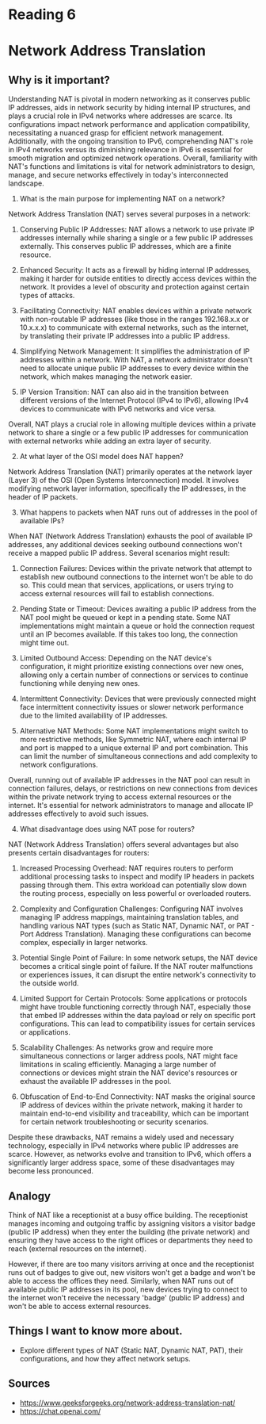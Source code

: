 # Reading 6
# Network Address Translation
## Why is it important?

Understanding NAT is pivotal in modern networking as it conserves public IP addresses, aids in network security by hiding internal IP structures, and plays a crucial role in IPv4 networks where addresses are scarce. Its configurations impact network performance and application compatibility, necessitating a nuanced grasp for efficient network management. Additionally, with the ongoing transition to IPv6, comprehending NAT's role in IPv4 networks versus its diminishing relevance in IPv6 is essential for smooth migration and optimized network operations. Overall, familiarity with NAT's functions and limitations is vital for network administrators to design, manage, and secure networks effectively in today's interconnected landscape.

1. What is the main purpose for implementing NAT on a network?

Network Address Translation (NAT) serves several purposes in a network:

1. Conserving Public IP Addresses: NAT allows a network to use private IP addresses internally while sharing a single or a few public IP addresses externally. This conserves public IP addresses, which are a finite resource.

2. Enhanced Security: It acts as a firewall by hiding internal IP addresses, making it harder for outside entities to directly access devices within the network. It provides a level of obscurity and protection against certain types of attacks.

3. Facilitating Connectivity: NAT enables devices within a private network with non-routable IP addresses (like those in the ranges 192.168.x.x or 10.x.x.x) to communicate with external networks, such as the internet, by translating their private IP addresses into a public IP address.

4. Simplifying Network Management: It simplifies the administration of IP addresses within a network. With NAT, a network administrator doesn't need to allocate unique public IP addresses to every device within the network, which makes managing the network easier.

5. IP Version Transition: NAT can also aid in the transition between different versions of the Internet Protocol (IPv4 to IPv6), allowing IPv4 devices to communicate with IPv6 networks and vice versa.

Overall, NAT plays a crucial role in allowing multiple devices within a private network to share a single or a few public IP addresses for communication with external networks while adding an extra layer of security.

2. At what layer of the OSI model does NAT happen?

Network Address Translation (NAT) primarily operates at the network layer (Layer 3) of the OSI (Open Systems Interconnection) model. It involves modifying network layer information, specifically the IP addresses, in the header of IP packets.

3. What happens to packets when NAT runs out of addresses in the pool of available IPs?


When NAT (Network Address Translation) exhausts the pool of available IP addresses, any additional devices seeking outbound connections won't receive a mapped public IP address. Several scenarios might result:

1. Connection Failures: Devices within the private network that attempt to establish new outbound connections to the internet won't be able to do so. This could mean that services, applications, or users trying to access external resources will fail to establish connections.

2. Pending State or Timeout: Devices awaiting a public IP address from the NAT pool might be queued or kept in a pending state. Some NAT implementations might maintain a queue or hold the connection request until an IP becomes available. If this takes too long, the connection might time out.

3. Limited Outbound Access: Depending on the NAT device's configuration, it might prioritize existing connections over new ones, allowing only a certain number of connections or services to continue functioning while denying new ones.

4. Intermittent Connectivity: Devices that were previously connected might face intermittent connectivity issues or slower network performance due to the limited availability of IP addresses.

5. Alternative NAT Methods: Some NAT implementations might switch to more restrictive methods, like Symmetric NAT, where each internal IP and port is mapped to a unique external IP and port combination. This can limit the number of simultaneous connections and add complexity to network configurations.

Overall, running out of available IP addresses in the NAT pool can result in connection failures, delays, or restrictions on new connections from devices within the private network trying to access external resources or the internet. It's essential for network administrators to manage and allocate IP addresses effectively to avoid such issues.

4. What disadvantage does using NAT pose for routers?

NAT (Network Address Translation) offers several advantages but also presents certain disadvantages for routers:

1. Increased Processing Overhead: NAT requires routers to perform additional processing tasks to inspect and modify IP headers in packets passing through them. This extra workload can potentially slow down the routing process, especially on less powerful or overloaded routers.

2. Complexity and Configuration Challenges: Configuring NAT involves managing IP address mappings, maintaining translation tables, and handling various NAT types (such as Static NAT, Dynamic NAT, or PAT - Port Address Translation). Managing these configurations can become complex, especially in larger networks.

3. Potential Single Point of Failure: In some network setups, the NAT device becomes a critical single point of failure. If the NAT router malfunctions or experiences issues, it can disrupt the entire network's connectivity to the outside world.

4. Limited Support for Certain Protocols: Some applications or protocols might have trouble functioning correctly through NAT, especially those that embed IP addresses within the data payload or rely on specific port configurations. This can lead to compatibility issues for certain services or applications.

5. Scalability Challenges: As networks grow and require more simultaneous connections or larger address pools, NAT might face limitations in scaling efficiently. Managing a large number of connections or devices might strain the NAT device's resources or exhaust the available IP addresses in the pool.

6. Obfuscation of End-to-End Connectivity: NAT masks the original source IP address of devices within the private network, making it harder to maintain end-to-end visibility and traceability, which can be important for certain network troubleshooting or security scenarios.

Despite these drawbacks, NAT remains a widely used and necessary technology, especially in IPv4 networks where public IP addresses are scarce. However, as networks evolve and transition to IPv6, which offers a significantly larger address space, some of these disadvantages may become less pronounced.

## Analogy

Think of NAT like a receptionist at a busy office building. The receptionist manages incoming and outgoing traffic by assigning visitors a visitor badge (public IP address) when they enter the building (the private network) and ensuring they have access to the right offices or departments they need to reach (external resources on the internet).

However, if there are too many visitors arriving at once and the receptionist runs out of badges to give out, new visitors won't get a badge and won't be able to access the offices they need. Similarly, when NAT runs out of available public IP addresses in its pool, new devices trying to connect to the internet won't receive the necessary 'badge' (public IP address) and won't be able to access external resources.

## Things I want to know more about.
- Explore different types of NAT (Static NAT, Dynamic NAT, PAT), their configurations, and how they affect network setups.
## Sources
- https://www.geeksforgeeks.org/network-address-translation-nat/
- https://chat.openai.com/



